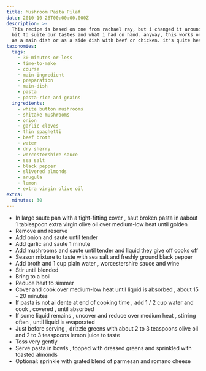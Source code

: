 ```yaml
---
title: Mushroom Pasta Pilaf
date: 2010-10-26T00:00:00.000Z
description: >-
  This recipe is based on one from rachael ray, but i changed it around quite a
  bit to suite our tastes and what i had on hand. anyway, this works on its own
  as a main dish or as a side dish with beef or chicken. it's quite hearty!
taxonomies:
  tags:
    - 30-minutes-or-less
    - time-to-make
    - course
    - main-ingredient
    - preparation
    - main-dish
    - pasta
    - pasta-rice-and-grains
  ingredients:
    - white button mushrooms
    - shitake mushrooms
    - onion
    - garlic cloves
    - thin spaghetti
    - beef broth
    - water
    - dry sherry
    - worcestershire sauce
    - sea salt
    - black pepper
    - slivered almonds
    - arugula
    - lemon
    - extra virgin olive oil
extra:
  minutes: 30
---
```

 - In large saute pan with a tight-fitting cover , saut broken pasta in aabout 1 tablespoon extra virgin olive oil over medium-low heat until golden
 - Remove and reserve
 - Add onion and saute until tender
 - Add garlic and saute 1 minute
 - Add mushrooms and saute until tender and liquid they give off cooks off
 - Season mixture to taste with sea salt and freshly ground black pepper
 - Add broth and 1 cup plain water , worcestershire sauce and wine
 - Stir until blended
 - Bring to a boil
 - Reduce heat to simmer
 - Cover and cook over medium-low heat until liquid is absorbed , about 15 - 20 minutes
 - If pasta is not al dente at end of cooking time , add 1 / 2 cup water and cook , covered , until absorbed
 - If some liquid remains , uncover and reduce over medium heat , stirring often , until liquid is evaporated
 - Just before serving , drizzle greens with about 2 to 3 teaspoons olive oil and 2 to 3 teaspoons lemon juice to taste
 - Toss very gently
 - Serve pasta in bowls , topped with dressed greens and sprinkled with toasted almonds
 - Optional: sprinkle with grated blend of parmesan and romano cheese
